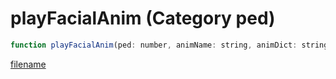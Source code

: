 # playFacialAnim (Category ped)

```js
function playFacialAnim(ped: number, animName: string, animDict: string): void
```

[filename](playFacialAnim_m.md ':include')